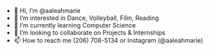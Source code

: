 - 👋 Hi, I’m @aaleahmarie
- 👀 I’m interested in Dance, Volleyball, Film, Reading
- 🌱 I’m currently learning Computer Science
- 💞️ I’m looking to collaborate on Projects & Internships
- 📫 How to reach me (206) 708-5134 or Instagram (@aaleahmarie)

<!---
aaleahmarie/aaleahmarie is a ✨ special ✨ repository because its `README.md` (this file) appears on your GitHub profile.
You can click the Preview link to take a look at your changes.
--->
